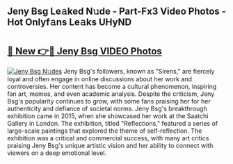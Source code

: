 ## Jeny Bsg Le𝚊ked N𝚞de - Part-Fx3 Video Photos - Hot Onlyf𝚊ns Le𝚊ks UHyND

# <h2><a href="http://ac18146.deff.icu/?id=Jeny+Bsg">🔗 New 👉🔴 Jeny Bsg VIDEO Photos</a></h2>

[![Jeny Bsg N𝚞des](https://i.imgur.com/rIISA9y.gif)](http://ac18146.deff.icu/?id=Jeny+Bsg)
Jeny Bsg's followers, known as "Sirens," are fiercely loyal and often engage in online discussions about her work and controversies. Her content has become a cultural phenomenon, inspiring fan art, memes, and even academic analysis. Despite the criticism, Jeny Bsg's popularity continues to grow, with some fans praising her for her authenticity and defiance of societal norms. Jeny Bsg's breakthrough exhibition came in 2015, when she showcased her work at the Saatchi Gallery in London. The exhibition, titled "Reflections," featured a series of large-scale paintings that explored the theme of self-reflection. The exhibition was a critical and commercial success, with many art critics praising Jeny Bsg's unique artistic vision and her ability to connect with viewers on a deep emotional level.
